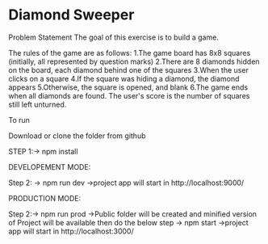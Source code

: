
# Diamond Sweeper
Problem Statement
The goal of this exercise is to build a game.

The rules of the game are as follows:
1.The game board has 8x8 squares (initially, all represented by question marks)
2.There are 8 diamonds hidden on the board, each diamond behind one of the squares
3.When the user clicks on a square
4.If the square was hiding a diamond, the diamond appears
5.Otherwise, the square is opened, and blank
6.The game ends when all diamonds are found. The user's score is the number of squares still left unturned.

To run

Download or clone the folder from github

STEP 1:-> npm install

DEVELOPEMENT MODE:

Step 2: -> npm run dev
        ->project app will start in http://localhost:9000/

PRODUCTION MODE:

Step 2:-> npm run prod
       ->Public folder will be created and minified version of Project will be available then do the below step
       -> npm start
       ->project app will start in http://localhost:3000/
         




